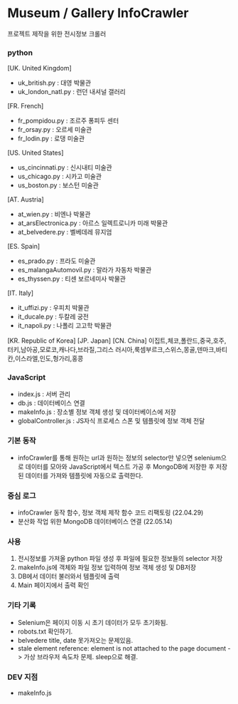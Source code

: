 # Museum / Gallery InfoCrawler

프로젝트 제작을 위한 전시정보 크롤러

### python

[UK. United Kingdom]

- uk_british.py : 대영 박물관
- uk_london_natl.py : 런던 내셔널 갤러리

[FR. French]

- fr_pompidou.py : 조르주 퐁피두 센터
- fr_orsay.py : 오르세 미술관
- fr_lodin.py : 로댕 미술관

[US. United States]

- us_cincinnati.py : 신시내티 미술관
- us_chicago.py : 시카고 미술관
- us_boston.py : 보스턴 미술관

[AT. Austria]

- at_wien.py : 비엔나 박물관
- at_arsElectronica.py : 아르스 일렉트로니카 미래 박물관
- at_belvedere.py : 벨베데레 뮤지엄

[ES. Spain]

- es_prado.py : 프라도 미술관
- es_malangaAutomovil.py : 말라가 자동차 박물관
- es_thyssen.py : 티센 보르네미사 박물관

[IT. Italy]

- it_uffizi.py : 우피치 박물관
- it_ducale.py : 두칼레 궁전
- it_napoli.py : 나폴리 고고학 박물관

[KR. Republic of Korea]
[JP. Japan]
[CN. China]
이집트,체코,폴란드,중국,호주,터키,남아공,모로코,캐나다,브라질,그리스
러시아,룩셈부르크,스위스,몽골,덴마크,바티칸,이스라엘,인도,헝가리,홍콩

### JavaScript

- index.js : 서버 관리
- db.js : 데이터베이스 연결
- makeInfo.js : 장소별 정보 객체 생성 및 데이터베이스에 저장
- globalController.js : JS자식 프로세스 스폰 및 템플릿에 정보 객체 전달

### 기본 동작

- infoCrawler를 통해 원하는 url과 원하는 정보의 selector만 넣으면 selenium으로 데이터를 모아와 JavaScript에서 텍스트 가공 후 MongoDB에 저장한 후 저장된 데이터를 가져와 템플릿에 자동으로 출력한다.

### 중심 로그

- infoCrawler 동작 함수, 정보 객체 제작 함수 코드 리팩토링 (22.04.29)
- 분산화 작업 위한 MongoDB 데이터베이스 연결 (22.05.14)

### 사용

1. 전시정보를 가져올 python 파일 생성 후 파일에 필요한 정보들의 selector 저장
2. makeInfo.js에 객체와 파일 정보 입력하여 정보 객체 생성 및 DB저장
3. DB에서 데이터 불러와서 템플릿에 출력
4. Main 페이지에서 출력 확인

### 기타 기록

- Selenium은 페이지 이동 시 초기 데이터가 모두 초기화됨.
- robots.txt 확인하기.
- belvedere title, date 못가져오는 문제있음.
- stale element reference: element is not attached to the page document -> 가상 브라우저 속도차 문제. sleep으로 해결.

### DEV 지점

- makeInfo.js
